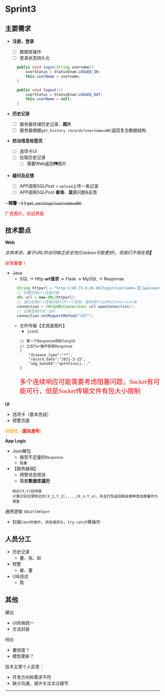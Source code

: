 # Sprint3

## 主要需求 

- **注册，登录**
  - [ ] 数据库操作
  - [ ] 登录状态持久化 
  ```java
    public void login(String username){
        userStatus = StatusEnum.LOGGED_IN;
        this.userName = username;
    }

    public void logout(){
        userStatus = StatusEnum.LOGGED_OUT;
        this.userName = null;
    }

  ```

- **历史记录**
  - [ ] 服务器存储历史记录、**图片**
  - [ ] 服务器根据`get_history_records?username=ABC`返回复合数据结构

- **防治信息标签页**
  - [ ] 选项卡UI
  - [ ] 拉取历史记录
    - [ ] 需要Web返回📷图片

- **疑问及反馈**
  - [ ] APP调用SQLPost = `upload`上传一条记录
  - [ ] APP调用SQLPost **查询**、**显示**问题&反馈

~~- **预警**~~
~~- [ ] `get_warnings?username=ABC`~~

<span style = "color:red">广告图片，欢迎界面</span>

## 技术要点

**Web**

*总体来讲，基于URL的访问缺乏安全性(Cookies可能更好)，但我们不用在意💃*

<span style = "color:red">非常重要！</span>

- Java 
  - SQL -> Http **url请求** -> Flask -> MySQL -> Response
  ```java
    String httpurl = "http://40.73.0.45:80/login?username=【】&password=【】";
    // 创建远程url连接对象
    URL url = new URL(httpurl);
    // 通过远程url连接对象打开一个连接，强转成httpURLConnection类
    connection = (HttpURLConnection) url.openConnection();
    // 设置连接方式：get
    connection.setRequestMethod("GET");
  ```
  - 文件传输【尤其是图片】
    - `json5`
    ```json5
    // 第一个Response得到length
    // 之后for循环获取Response
    {
        "disease_type":"**",
        "record_date":"2021-3-15",
        "img_base64":"qotnfzvxcj..."
    }
    ```
    <span style = "color:red"><p style = "font-size:1.5em;font-family:Consolas">多个连续响应可能需要考虑阻塞问题，Socket有可能可行，但是Socket传输文件有包大小限制 
    </p></span>
    

**UI**

- 选项卡（基本完成）
- 预警页面

<span style = "color:orange"><b>UI优化（<span style = "color:red">面向发布</span>）</b></span>

**App Logic**

- Json解包
  - 接受不定量的`Response`
  - `阻塞`
- 【服务器端】
  - 预警信息预测
  - 需要**数据库遍历**
  ```
  给出(X,Y)经纬度
  计算识别记录附近的(X_1,Y_1),...,(X_n,Y_n)，并且打包返回病虫害种类及数量作为预警
  ```

通用逻辑 `SQLUrlHelper`

- 封装`Conn的维护`，`添加请求头`，`try-catch`等操作

## 人员分工

- 历史记录
  - 董、张、赵
- 预警 
  - 崔、董
- UI&测试
  - 陈 

## 其他

建议
- UI风格统一
- 方法封装

待办
- 置信度？
- 模型更新？

技术主管个人反思：
- 开发方向和需求不符
- 缺少沟通，或许关注太过细节

----


